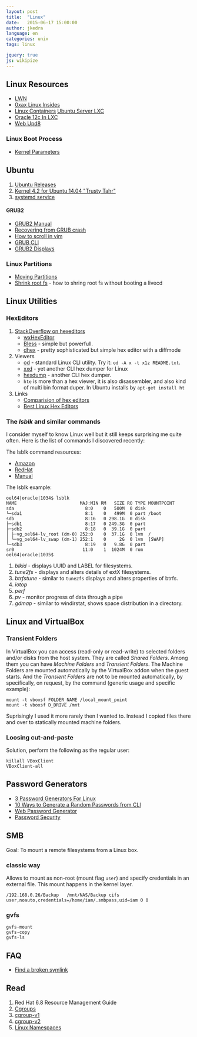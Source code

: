 ```yaml
---
layout: post
title:  "Linux"
date:   2015-06-17 15:00:00
author: jkedra
language: en
categories: unix
tags: linux

jquery: true
js: wikipize
---
```


## Linux Resources

* [LWN](http://lwn.net/)
* [0xax Linux Insides](https://www.gitbook.com/book/0xax/linux-insides/)
* [Linux Containers](https://linuxcontainers.org/)
  [Ubuntu Server LXC](https://help.ubuntu.com/lts/serverguide/lxc.html)
* [Oracle 12c In LXC](http://www.toadworld.com/platforms/oracle/w/wiki/11435.oracle-database-12c-installation-inside-linux-containers)
* [Web Upd8](http://www.webupd8.org/)

### Linux Boot Process

* [Kernel Parameters](https://www.kernel.org/doc/Documentation/kernel-parameters.txt)

## Ubuntu

1. [Ubuntu Releases](https://wiki.ubuntu.com/Releases)
2. [Kernel 4.2 for Ubuntu 14.04 "Trusty Tahr"](http://askubuntu.com/questions/690149/when-will-4-2-0-kernel-be-available-for-14-04-lts)
3. [systemd service](https://askubuntu.com/questions/676007/how-do-i-make-my-systemd-service-run-via-specific-user-and-start-on-boot)

#### GRUB2

* [GRUB2 Manual](http://www.gnu.org/software/grub/manual/grub.html)
* [Recovering from GRUB crash](http://unix.stackexchange.com/questions/148041/recovering-from-grub-rescue-crash)
* [How to scroll in vim](http://superuser.com/questions/504887/how-to-scroll-in-grub2-shell)
* [GRUB CLI](http://members.iinet.net/~herman546/p20/GRUB2%20CLI%20Mode%20Commands.html#cli_vbeinfo)
* [GRUB2 Displays](https://help.ubuntu.com/community/Grub2/Displays)

### Linux Partitions

* [Moving Partitions](https://help.ubuntu.com/community/MovingLinuxPartition)
* [Shrink root fs](http://unix.stackexchange.com/questions/226872/how-to-shrink-root-filesystem-without-booting-a-livecd/227318#227318) - how to shring root fs without booting a livecd

## Linux Utilities

### HexEditors

1. [StackOverflow on hexeditors](https://stackoverflow.com/questions/5498197/need-a-good-hex-editor-for-linux)
    * [wxHexEditor](http://www.wxhexeditor.org/)
    * [Bless](https://github.com/bwrsandman/Bless) - simple but powerfull.
    * [dhex](http://www.dettus.net/dhex/) - pretty sophisticated but simple
      hex editor with a diffmode
2. Viewers
    * [od](http://man7.org/linux/man-pages/man1/od.1.html) - standard
      Linux CLI utility. Try it: `od -A x -t x1z README.txt`.
    * [xxd](http://man7.org/linux/man-pages/man1/hexdump.1.html) - yet another
      CLI hex dumper for Linux
    * [hexdump](https://www.suse.com/c/making-sense-hexdump/) - another CLI
      hex dumper.
    * `hte` is more than a hex viewer, it is also disassembler, and also kind
       of multi bin format duper. In Ubuntu installs by
       `apt-get install ht`
3. Links
    * [Comparision of hex editors](we:)
    * [Best Linux Hex Editors](https://www.poftut.com/best-linux-hex-editors/)

### The *lsblk* and similar commands ##

I consider myself to know Linux well but it still keeps surprising me
quite often. Here is the list of commands I discovered recently:

The lsblk command resources:

* [Amazon][lsblk-aws]
* [RedHat][lsblk-rh]
* [Manual][lsblk-man]


The lsblk example:

	oel64|oracle|1034$ lsblk
	NAME                        MAJ:MIN RM   SIZE RO TYPE MOUNTPOINT
	sda                           8:0    0   500M  0 disk 
	└─sda1                        8:1    0   499M  0 part /boot
	sdb                           8:16   0 298.1G  0 disk 
	├─sdb1                        8:17   0 249.3G  0 part 
	├─sdb2                        8:18   0  39.1G  0 part 
	│ ├─vg_oel64-lv_root (dm-0) 252:0    0  37.1G  0 lvm  /
	│ └─vg_oel64-lv_swap (dm-1) 252:1    0     2G  0 lvm  [SWAP]
	└─sdb3                        8:19   0   9.8G  0 part 
	sr0                          11:0    1  1024M  0 rom  
	oel64|oracle|1035$

[lsblk-aws]: http://docs.aws.amazon.com/AWSEC2/latest/UserGuide/instance-store-swap-volumes.html
[lsblk-man]: http://manpages.ubuntu.com/manpages/raring/man8/lsblk.8.html
[lsblk-rh]: https://access.redhat.com/documentation/en-US/Red_Hat_Enterprise_Linux/6/html/Deployment_Guide/s1-sysinfo-filesystems.html

1. *blkid* - displays UUID and LABEL for filesystems.
2. *tune2fs* - displays and alters details of extX filesystems.
3. *btrfstune* - similar to `tune2fs` displays and alters properties of btrfs.
4. *iotop*
5. *perf*
6. *pv* - monitor progress of data through a pipe
7. *gdmap* - similar to windirstat, shows space distribution in a directory.

## Linux and VirtualBox

### Transient Folders

In VirtualBox you can access (read-only or read-write) to selected folders and/or disks
from the host system. They are called _Shared Folders_. Among them you can have
_Machine Folders_ and _Transient Folders_.
The Machine Folders are mounted automatically by the VirtualBox addon when the guest starts.
And the _Transient Folders_ are not to be mounted automatically, by specifically, on request,
by the command (generic usage and specific example):

    mount -t vboxsf FOLDER_NAME /local_mount_point
    mount -t vboxsf D_DRIVE /mnt

Suprisingly I used it more rarely then I wanted to. Instead I copied files there and over to
statically mounted machine folders. 

### Loosing cut-and-paste

Solution, perform the following as the regular user: 

    killall VBoxClient
    VBoxClient-all

## Password Generators

* [3 Password Generators For Linux][3pwdgen]
* [10 Ways to Generate a Random Passwords from CLI][10wayspwdcli]
* [Web Password Generator](http://passwordsgenerator.net/plus/)
* [Password Security](https://www.vpngeeks.com/how-to-secure-your-passwords)

[3pwdgen]: https://www.maketecheasier.com/password-generators-for-linux/
[10wayspwdcli]: http://www.howtogeek.com/howto/30184/10-ways-to-generate-a-random-password-from-the-command-line/

## SMB
Goal: To mount a remote filesystems from a Linux box.

### classic way
Allows to mount as non-root (mount flag `user`) and specify credentials
in an external file. This mount happens in the kernel layer.

    /192.168.0.26/Backup   /mnt/NAS/Backup cifs user,noauto,credentials=/home/iam/.smbpass,uid=iam 0 0

### gvfs

    gvfs-mount
    gvfs-copy
    gvfs-ls

## FAQ
* [Find a broken symlink](http://unix.stackexchange.com/questions/34248/how-can-i-find-broken-symlinks)

## Read

1. Red Hat 6.8 Resource Management Guide
2. [Cgroups](we:Cgroups)
3. [cgroup-v1](https://www.kernel.org/doc/Documentation/cgroup-v1/)
4. [cgroup-v2](https://www.kernel.org/doc/Documentation/cgroup-v2.txt)
5. [Linux Namespaces](we:Linux_namespaces) 

